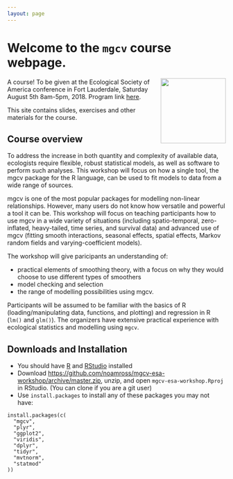 ```yaml
---
layout: page
---
```


# Welcome to the `mgcv` course webpage.

<img src="images/mgcv-inside-transparent.png" align="right" width="150">A course! To be given at the Ecological Society of America conference in Fort Lauderdale, Saturday August 5th 8am-5pm, 2018. Program link [here](https://eco.confex.com/eco/2018/webprogram/Session13118.html).

This site contains slides, exercises and other materials for the course.

## Course overview

To address the increase in both quantity and complexity of available data, ecologists require flexible, robust statistical models, as well as software to perform such analyses. This workshop will focus on how a single tool, the mgcv package for the R language, can be used to fit models to data from a wide range of sources.

mgcv is one of the most popular packages for modelling non-linear relationships. However, many users do not know how versatile and powerful a tool it can be. This workshop will focus on teaching participants how to use mgcv in a wide variety of situations (including spatio-temporal, zero-inflated, heavy-tailed, time series, and survival data) and advanced use of mgcv (fitting smooth interactions, seasonal effects, spatial effects, Markov random fields and varying-coefficient models).

The workshop will give paricipants an understanding of:

- practical elements of smoothing theory, with a focus on why they would choose to use different types of smoothers
- model checking and selection
- the range of modelling possibilities using mgcv.

Participants will be assumed to be familiar with the basics of R (loading/manipulating data, functions, and plotting) and regression in R (`lm()` and `glm()`). The organizers have extensive practical experience with ecological statistics and modelling using `mgcv`.

## Downloads and Installation

- You should have [R](https://cran.r-project.org/) and [RStudio](https://www.rstudio.com/products/rstudio/download/#download) installed
- Download <https://github.com/noamross/mgcv-esa-workshop/archive/master.zip>, unzip, and open `mgcv-esa-workshop.Rproj` in RStudio. (You can clone if you are a git user)
- Use `install.packages` to install any of these packages you may not have:

```
install.packages(c(
  "mgcv",
  "plyr",
  "ggplot2",
  "viridis",
  "dplyr",
  "tidyr",
  "mvtnorm",
  "statmod"
))
```
